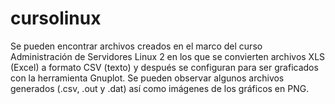 # cursolinux
Se pueden encontrar archivos creados en el marco del curso Administración de Servidores Linux 2
en los que se convierten archivos XLS (Excel) a formato CSV (texto) y después se configuran para
ser graficados con la herramienta Gnuplot.
Se pueden observar algunos archivos generados (.csv, .out y .dat) así como imágenes de los gráficos en PNG.
